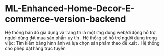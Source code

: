 # ML-Enhanced-Home-Decor-E-commerce-version-backend
Hệ thống bán đồ gia dụng và trang trí là một ứng dụng web/di động hỗ trợ người dùng đặt mua sản phẩm uy tín . Hệ thống sẽ hỗ trợ người dùng trong việc: Tìm kiếm bằng hình ảnh và lựa chọn sản phẩm theo đề xuất . Hệ thống cho phép đặt hàng trực tuyến 
